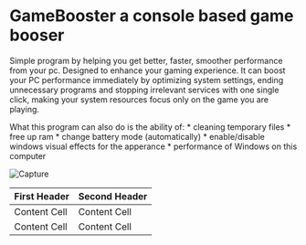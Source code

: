 # GameBooster a console based game booser
Simple program by helping you get better, faster, smoother performance from your pc. Designed to enhance your gaming experience. It can boost your PC performance immediately by optimizing system settings, ending unnecessary programs and stopping irrelevant services with one single click, making your system resources focus only on the game you are playing.

What this program can also do is the ability of:
    * cleaning temporary files
    * free up ram
    * change battery mode (automatically)
    * enable/disable windows visual effects for the apperance
    * performance of Windows on this computer

![Capture](https://user-images.githubusercontent.com/17788920/56475175-7190eb80-648d-11e9-96c1-70c25b2ae2fb.PNG)

| First Header  | Second Header |
| ------------- | ------------- |
| Content Cell  | Content Cell  |
| Content Cell  | Content Cell  |

    
    
    
 
